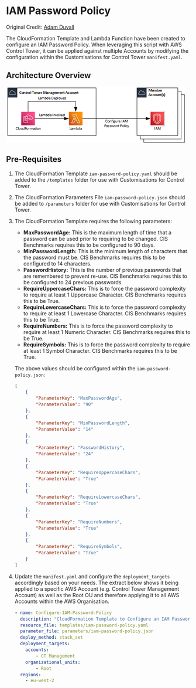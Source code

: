 # IAM Password Policy

Original Credit: [Adam Duvall](https://github.com/AdamDivall/CfCT-IAM-Password-Policy)

The CloudFormation Template and Lambda Function have been created to configure an IAM Password Policy. When leveraging this script with AWS Control Tower, it can be applied against multiple Accounts by modifying the configuration within the Customisations for Control Tower `manifest.yaml`.


## Architecture Overview

![alt](./diagrams/iam-password-policy.png)

## Pre-Requisites

1.  The CloudFormation Template `iam-password-policy.yaml` should be added to the `/templates` folder for use with Customisations for Control Tower.
2.  The CloudFormation Parameters File `iam-password-policy.json` should be added to `/parameters` folder for use with Customisations for Control Tower.
3.  The CloudFormation Template requires the following parameters:
    * **MaxPasswordAge:** This is the maximum length of time that a password can be used prior to requiring to be changed. CIS Benchmarks requires this to be configured to 90 days.
    * **MinPasswordLength:** This is the minimum length of characters that the password must be. CIS Benchmarks requires this to be configured to 14 characters.
    * **PasswordHistory:** This is the number of previous passwords that are remembered to prevent re-use. CIS Benchmarks requires this to be configured to 24 previous passwords.
    * **RequireUppercaseChars:** This is to force the password complexity to require at least 1 Uppercase Character. CIS Benchmarks requires this to be True.
    * **RequireLowercaseChars:** This is to force the password complexity to require at least 1 Lowercase Character. CIS Benchmarks requires this to be True.
    * **RequireNumbers:** This is to force the password complexity to require at least 1 Numeric Character. CIS Benchmarks requires this to be True.
    * **RequireSymbols:** This is to force the password complexity to require at least 1 Symbol Character. CIS Benchmarks requires this to be True.

    The above values should be configured within the `iam-password-policy.json`:

    ```json
    [
        {
            "ParameterKey": "MaxPasswordAge",
            "ParameterValue": "90"
        },
        {
            "ParameterKey": "MinPasswordLength",
            "ParameterValue": "14"
        },
        {
            "ParameterKey": "PasswordHistory",
            "ParameterValue": "24"
        },
        {
            "ParameterKey": "RequireUppercaseChars",
            "ParameterValue": "True"
        },
        {
            "ParameterKey": "RequireLowercaseChars",
            "ParameterValue": "True"
        },
        {
            "ParameterKey": "RequireNumbers",
            "ParameterValue": "True"
        },
        {
            "ParameterKey": "RequireSymbols",
            "ParameterValue": "True"
        }
    ]
    ```

4.  Update the `manifest.yaml` and configure the `deployment_targets` accordingly based on your needs. The extract below shows it being applied to a specific AWS Account (e.g. Control Tower Management Account) as well as the Root OU and therefore applying it to all AWS Accounts within the AWS Organisation.

    ```yaml 
    - name: Configure-IAM-Password-Policy
      description: "CloudFormation Template to Configure an IAM Password Policy by default"
      resource_file: templates/iam-password-policy.yaml
      parameter_file: parameters/iam-password-policy.json
      deploy_method: stack_set
      deployment_targets:
        accounts:
            - CT Management
        organizational_units:
            - Root
      regions:
        - eu-west-2
    ```